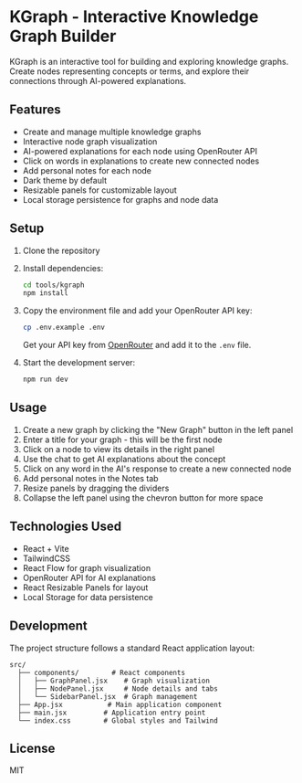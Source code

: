 # KGraph - Interactive Knowledge Graph Builder

KGraph is an interactive tool for building and exploring knowledge graphs. Create nodes representing concepts or terms, and explore their connections through AI-powered explanations.

## Features

- Create and manage multiple knowledge graphs
- Interactive node graph visualization
- AI-powered explanations for each node using OpenRouter API
- Click on words in explanations to create new connected nodes
- Add personal notes for each node
- Dark theme by default
- Resizable panels for customizable layout
- Local storage persistence for graphs and node data

## Setup

1. Clone the repository
2. Install dependencies:
   ```bash
   cd tools/kgraph
   npm install
   ```
3. Copy the environment file and add your OpenRouter API key:
   ```bash
   cp .env.example .env
   ```
   Get your API key from [OpenRouter](https://openrouter.ai/keys) and add it to the `.env` file.

4. Start the development server:
   ```bash
   npm run dev
   ```

## Usage

1. Create a new graph by clicking the "New Graph" button in the left panel
2. Enter a title for your graph - this will be the first node
3. Click on a node to view its details in the right panel
4. Use the chat to get AI explanations about the concept
5. Click on any word in the AI's response to create a new connected node
6. Add personal notes in the Notes tab
7. Resize panels by dragging the dividers
8. Collapse the left panel using the chevron button for more space

## Technologies Used

- React + Vite
- TailwindCSS
- React Flow for graph visualization
- OpenRouter API for AI explanations
- React Resizable Panels for layout
- Local Storage for data persistence

## Development

The project structure follows a standard React application layout:

```
src/
  ├── components/        # React components
  │   ├── GraphPanel.jsx    # Graph visualization
  │   ├── NodePanel.jsx     # Node details and tabs
  │   └── SidebarPanel.jsx  # Graph management
  ├── App.jsx           # Main application component
  ├── main.jsx         # Application entry point
  └── index.css        # Global styles and Tailwind
```

## License

MIT
